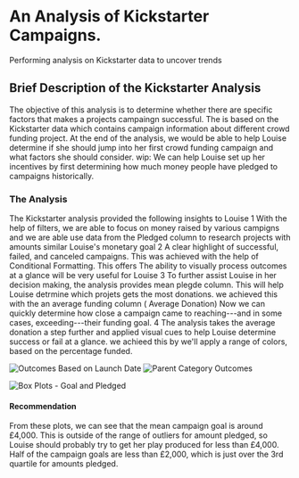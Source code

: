 
# An Analysis of Kickstarter Campaigns.
Performing analysis on Kickstarter data to uncover trends
## Brief Description of the Kickstarter Analysis
The objective of this analysis is to determine whether there are specific factors that makes a projects campaingn successful. The is based on the Kickstarter data which contains campaign information about different crowd funding project.
At the end of the analysis, we would be able to help Louise determine if she should jump into her first crowd funding campaign and what factors she should consider.
wip:
We can help Louise set up her incentives by first determining how much money people have pledged to campaigns historically. 
### The Analysis
The Kickstarter analysis provided the following insights to Louise
1 With the help of filters, we are able to focus on money raised by various campigns and we are able use data from the Pledged column to research projects with amounts similar Louise's monetary goal
2 A clear highlight of successful, failed, and canceled campaigns. This was achieved with the help of Conditional Formatting. This offers The ability to visually process outcomes at a glance will be very useful for Louise
3 To further assist Louise in her decision making, the analysis provides mean plegde column. This will help Louise detrmine which projets gets the most donations. we achieved this with the an average funding column ( Average Donation) Now we can quickly determine how close a campaign came to reaching---and in some cases, exceeding---their funding goal.
4 The analysis takes the average donation a step further and applied visual cues to help Louise determine success or fail at a glance. we achieed this by we'll apply a range of colors, based on the percentage funded.

![Outcomes Based on Launch Date](https://user-images.githubusercontent.com/67847583/115134453-d2e4ea00-9fd5-11eb-8f87-a5eb3706b4be.png)
![Parent Category Outcomes](https://user-images.githubusercontent.com/67847583/115134457-dbd5bb80-9fd5-11eb-860b-3fccad301a92.png)

![Box Plots - Goal and Pledged](https://user-images.githubusercontent.com/67847583/115134583-06744400-9fd7-11eb-85fd-89a6bbadcae8.png)
#### Recommendation
From these plots, we can see that the mean campaign goal is around £4,000. This is outside of the range of outliers for amount pledged, so Louise should probably try to get her play produced for less than £4,000. Half of the campaign goals are less than £2,000, which is just over the 3rd quartile for amounts pledged.


